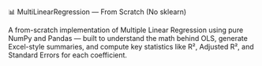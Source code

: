 📊 MultiLinearRegression — From Scratch (No sklearn)

A from-scratch implementation of Multiple Linear Regression using pure NumPy and Pandas — built to understand the math behind OLS, generate Excel-style summaries, and compute key statistics like R², Adjusted R², and Standard Errors for each coefficient.
